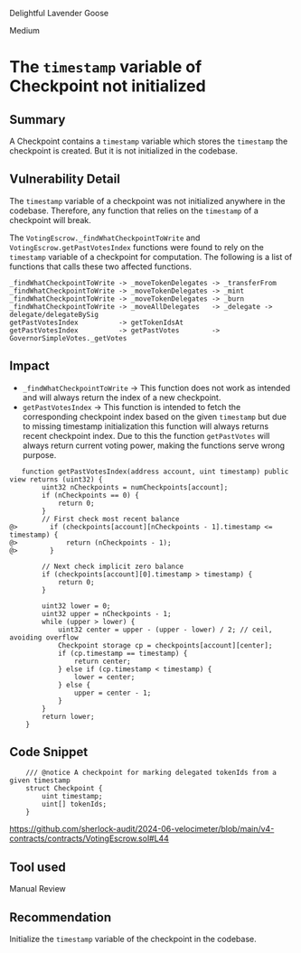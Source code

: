 Delightful Lavender Goose

Medium

# The `timestamp` variable of Checkpoint not initialized

## Summary
A Checkpoint contains a `timestamp` variable which stores the `timestamp` the checkpoint is created. But it is not initialized in the codebase.

## Vulnerability Detail
The `timestamp` variable of a checkpoint was not initialized anywhere in the codebase. Therefore, any function that relies on the `timestamp` of a checkpoint will break.

The `VotingEscrow._findWhatCheckpointToWrite` and `VotingEscrow.getPastVotesIndex` functions were found
to rely on the `timestamp` variable of a checkpoint for computation. The following is a list of functions that calls
these two affected functions.

```solidity
_findWhatCheckpointToWrite -> _moveTokenDelegates -> _transferFrom
_findWhatCheckpointToWrite -> _moveTokenDelegates -> _mint
_findWhatCheckpointToWrite -> _moveTokenDelegates -> _burn
_findWhatCheckpointToWrite -> _moveAllDelegates   -> _delegate -> delegate/delegateBySig
getPastVotesIndex          -> getTokenIdsAt
getPastVotesIndex          -> getPastVotes        -> GovernorSimpleVotes._getVotes
```


## Impact
- `_findWhatCheckpointToWrite` -> This function does not work as intended and will always return the index of a new checkpoint.
- `getPastVotesIndex` -> This function is intended to fetch the corresponding checkpoint index based on the given `timestamp` but due to missing timestamp initialization this function will always returns recent checkpoint index.
Due to this the function `getPastVotes` will always return current voting power, making the functions serve wrong purpose.

```solidity
   function getPastVotesIndex(address account, uint timestamp) public view returns (uint32) {
        uint32 nCheckpoints = numCheckpoints[account];
        if (nCheckpoints == 0) {
            return 0;
        }
        // First check most recent balance
@>        if (checkpoints[account][nCheckpoints - 1].timestamp <= timestamp) {
@>            return (nCheckpoints - 1);
@>        }

        // Next check implicit zero balance
        if (checkpoints[account][0].timestamp > timestamp) {
            return 0;
        }

        uint32 lower = 0;
        uint32 upper = nCheckpoints - 1;
        while (upper > lower) {
            uint32 center = upper - (upper - lower) / 2; // ceil, avoiding overflow
            Checkpoint storage cp = checkpoints[account][center];
            if (cp.timestamp == timestamp) {
                return center;
            } else if (cp.timestamp < timestamp) {
                lower = center;
            } else {
                upper = center - 1;
            }
        }
        return lower;
    }
```

## Code Snippet
```solidity
    /// @notice A checkpoint for marking delegated tokenIds from a given timestamp
    struct Checkpoint {
        uint timestamp;
        uint[] tokenIds;
    }
```
https://github.com/sherlock-audit/2024-06-velocimeter/blob/main/v4-contracts/contracts/VotingEscrow.sol#L44

## Tool used
Manual Review

## Recommendation
Initialize the `timestamp` variable of the checkpoint in the codebase.